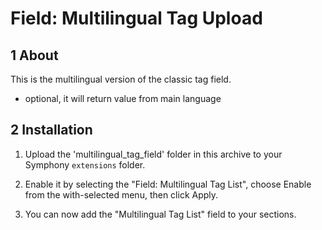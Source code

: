 Field: Multilingual Tag Upload
==============

## 1 About ##

This is the multilingual version of the classic tag field.

- optional, it will return value from main language



## 2 Installation ##

1. Upload the 'multilingual_tag_field' folder in this archive to your Symphony `extensions` folder.

2. Enable it by selecting the "Field: Multilingual Tag List", choose Enable from the with-selected menu, then click Apply.

3. You can now add the "Multilingual Tag List" field to your sections.
